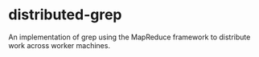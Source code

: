 # distributed-grep

An implementation of grep using the MapReduce framework to distribute work across worker machines.
